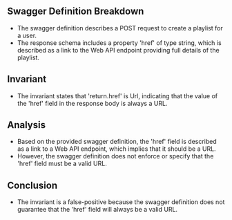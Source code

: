 ## Swagger Definition Breakdown
- The swagger definition describes a POST request to create a playlist for a user.
- The response schema includes a property 'href' of type string, which is described as a link to the Web API endpoint providing full details of the playlist.

## Invariant
- The invariant states that 'return.href' is Url, indicating that the value of the 'href' field in the response body is always a URL.

## Analysis
- Based on the provided swagger definition, the 'href' field is described as a link to a Web API endpoint, which implies that it should be a URL.
- However, the swagger definition does not enforce or specify that the 'href' field must be a valid URL.

## Conclusion
- The invariant is a false-positive because the swagger definition does not guarantee that the 'href' field will always be a valid URL.
